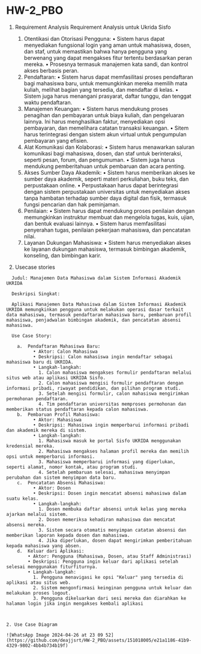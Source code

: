 # HW-2_PBO
  1.	Requirement Analysis
      Requirement Analysis untuk Ukrida Sisfo
    	
        1.	Otentikasi dan Otorisasi Pengguna:
             • Sistem harus dapat menyediakan fungsional login yang aman untuk mahasiswa, dosen, dan staf, untuk memastikan bahwa hanya                  pengguna yang berwenang yang dapat mengakses fitur tertentu berdasarkan peran mereka.
             • Prosesnya termasuk manajemen kata sandi, dan kontrol akses berbasis peran. 
        3.	Pendaftaran:
             • Sistem harus dapat memfasilitasi proses pendaftaran bagi mahasiswa baru, untuk memungkinkan mereka memilih mata kuliah,                   melihat bagian yang tersedia, dan mendaftar di kelas.
             • Sistem juga harus menangani prasyarat, daftar tunggu, dan tenggat waktu pendaftaran.
        4.	Manajemen Keuangan:
             • Sistem harus mendukung proses penagihan dan pembayaran untuk biaya kuliah, dan pengeluaran lainnya. Ini harus menghasilkan                faktur, menyediakan opsi pembayaran, dan memelihara catatan transaksi keuangan.
             • Sitem harus terintegrasi dengan sistem akun virtual untuk pengumpulan pembayaran yang efisien. 
        5.	Alat Komunikasi dan Kolaborasi:
             • Sistem harus menawarkan saluran komunikasi bagi mahasiswa, dosen, dan staf untuk berinteraksi, seperti pesan, forum, dan                  pengumuman.
             • Sistem juga harus mendukung pemberitahuan untuk pembaruan dan acara penting. 
        6.	Akses Sumber Daya Akademik:
             • Sistem harus memberikan akses ke sumber daya akademik, seperti materi perkuliahan, buku teks, dan perpustakaan online.
             • Perpustakaan harus dapat berintegrasi dengan sistem perpustakaan universitas untuk menyediakan akses tanpa hambatan                       terhadap sumber daya digital dan fisik, termasuk fungsi pencarian dan hak peminjaman.
        7.	Penilaian:
             • Sistem harus dapat mendukung proses penilaian dengan memungkinkan instruktur membuat dan mengelola tugas, kuis, ujian, dan                bentuk evaluasi lainnya.
             • Sistem harus memfasilitasi penyerahan tugas, penilaian pekerjaan mahasiswa, dan pencatatan nilai.
        8.	Layanan Dukungan Mahasiswa:
             • Sistem harus menyediakan akses ke layanan dukungan mahasiswa, termasuk bimbingan akademik, konseling, dan bimbingan karir.

  2.	Usecase stories

      Judul: Manajemen Data Mahasiswa dalam Sistem Informasi Akademik UKRIDA

      Deskripsi Singkat:

      Aplikasi Manajemen Data Mahasiswa dalam Sistem Informasi Akademik UKRIDA memungkinkan pengguna untuk melakukan operasi dasar terkait data mahasiswa, termasuk pendaftaran mahasiswa baru, pembaruan profil mahasiswa, penjadwalan bimbingan akademik, dan pencatatan absensi mahasiswa.

      Use Case Story:

        a.	Pendaftaran Mahasiswa Baru:
              • Aktor: Calon Mahasiswa
              • Deskripsi: Calon mahasiswa ingin mendaftar sebagai mahasiswa baru di UKRIDA.
              • Langkah-langkah:
                1. Calon mahasiswa mengakses formulir pendaftaran melalui situs web atau aplikasi UKRIDA Sisfo.
                2. Calon mahasiswa mengisi formulir pendaftaran dengan informasi pribadi, riwayat pendidikan, dan pilihan program studi.
                3. Setelah mengisi formulir, calon mahasiswa mengirimkan permohonan pendaftaran.
                4. Tim pendaftaran universitas memproses permohonan dan memberikan status pendaftaran kepada calon mahasiswa.
        b.	Pembaruan Profil Mahasiswa:
              • Aktor: Mahasiswa
              • Deskripsi: Mahasiswa ingin memperbarui informasi pribadi dan akademik mereka di sistem.
              • Langkah-langkah:
                1. Mahasiswa masuk ke portal Sisfo UKRIDA menggunakan kredensial mereka.
                2. Mahasiswa mengakses halaman profil mereka dan memilih opsi untuk memperbarui informasi.
                3. Mahasiswa memperbarui informasi yang diperlukan, seperti alamat, nomor kontak, atau program studi.
                4. Setelah pembaruan selesai, mahasiswa menyimpan perubahan dan sistem menyimpan data baru.
        c.	Pencatatan Absensi Mahasiswa:
              • Aktor: Dosen
              • Deskripsi: Dosen ingin mencatat absensi mahasiswa dalam suatu kelas.
              • Langkah-langkah:
                1. Dosen membuka daftar absensi untuk kelas yang mereka ajarkan melalui sistem.
                2. Dosen memeriksa kehadiran mahasiswa dan mencatat absensi mereka.
                3. Sistem secara otomatis menyimpan catatan absensi dan memberikan laporan kepada dosen dan mahasiswa.
                4. Jika diperlukan, dosen dapat mengirimkan pemberitahuan kepada mahasiswa yang absen.
        d.	Keluar dari Aplikasi:
            • Aktor: Pengguna (Mahasiswa, Dosen, atau Staff Administrasi)
            • Deskripsi: Pengguna ingin keluar dari aplikasi setelah selesai menggunakan fiturfiturnya.
            • Langkah-langkah:
              1. Pengguna menavigasi ke opsi "Keluar" yang tersedia di aplikasi atau situs web.
              2. Sistem mengonfirmasi keinginan pengguna untuk keluar dan melakukan proses logout.
              3. Pengguna dikeluarkan dari sesi mereka dan diarahkan ke halaman login jika ingin mengakses kembali aplikasi



    2. Use Case Diagram

    ![WhatsApp Image 2024-04-26 at 23 09 52](https://github.com/deajjsrt/HW-2_PBO/assets/151018005/e21a1186-41b9-4329-9802-4bb4b734b19f)

